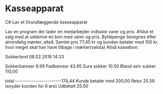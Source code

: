 # Kasseapparat
C# Lav et Grundlæggende kasseapparat

Lav en program der lader en medarbejder indtaste varer og pris.
Afslut et salg med at udskrive en bon med varer og pris.
Byttepenge beregnes efter almindelig mønter, altså:
Samlet pris 77,45 kr og kunden betaler med 100 kr, hvor meget skal han have tilbage i mønter(valuta)
Altså kassebon:

Sukkerland 08.02.2018 14:33

Sukkerbamser     9.99
Fadbamser    43.95
Sure sokker    10.50
Bland selv sukker    110,00

total------------------------174,44
Kunde betaler med    200,00
Retur          25.56 (snyder kunden for 6 øre)
Udbetalt          25.50